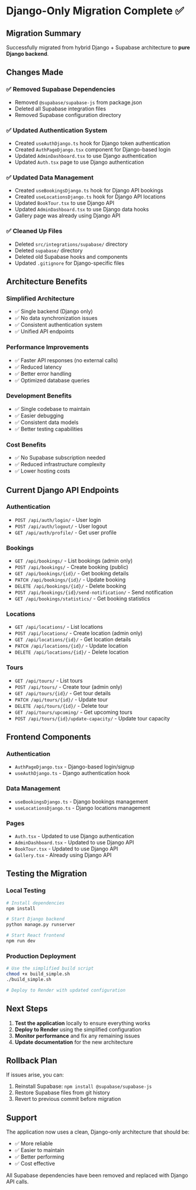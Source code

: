 # Django-Only Migration Complete ✅

## Migration Summary

Successfully migrated from hybrid Django + Supabase architecture to **pure Django backend**.

## Changes Made

### ✅ **Removed Supabase Dependencies**
- Removed `@supabase/supabase-js` from package.json
- Deleted all Supabase integration files
- Removed Supabase configuration directory

### ✅ **Updated Authentication System**
- Created `useAuthDjango.ts` hook for Django token authentication
- Created `AuthPageDjango.tsx` component for Django-based login
- Updated `AdminDashboard.tsx` to use Django authentication
- Updated `Auth.tsx` page to use Django authentication

### ✅ **Updated Data Management**
- Created `useBookingsDjango.ts` hook for Django API bookings
- Created `useLocationsDjango.ts` hook for Django API locations
- Updated `BookTour.tsx` to use Django API
- Updated `AdminDashboard.tsx` to use Django data hooks
- Gallery page was already using Django API

### ✅ **Cleaned Up Files**
- Deleted `src/integrations/supabase/` directory
- Deleted `supabase/` directory
- Deleted old Supabase hooks and components
- Updated `.gitignore` for Django-specific files

## Architecture Benefits

### **Simplified Architecture**
- ✅ Single backend (Django only)
- ✅ No data synchronization issues
- ✅ Consistent authentication system
- ✅ Unified API endpoints

### **Performance Improvements**
- ✅ Faster API responses (no external calls)
- ✅ Reduced latency
- ✅ Better error handling
- ✅ Optimized database queries

### **Development Benefits**
- ✅ Single codebase to maintain
- ✅ Easier debugging
- ✅ Consistent data models
- ✅ Better testing capabilities

### **Cost Benefits**
- ✅ No Supabase subscription needed
- ✅ Reduced infrastructure complexity
- ✅ Lower hosting costs

## Current Django API Endpoints

### **Authentication**
- `POST /api/auth/login/` - User login
- `POST /api/auth/logout/` - User logout
- `GET /api/auth/profile/` - Get user profile

### **Bookings**
- `GET /api/bookings/` - List bookings (admin only)
- `POST /api/bookings/` - Create booking (public)
- `GET /api/bookings/{id}/` - Get booking details
- `PATCH /api/bookings/{id}/` - Update booking
- `DELETE /api/bookings/{id}/` - Delete booking
- `POST /api/bookings/{id}/send-notification/` - Send notification
- `GET /api/bookings/statistics/` - Get booking statistics

### **Locations**
- `GET /api/locations/` - List locations
- `POST /api/locations/` - Create location (admin only)
- `GET /api/locations/{id}/` - Get location details
- `PATCH /api/locations/{id}/` - Update location
- `DELETE /api/locations/{id}/` - Delete location

### **Tours**
- `GET /api/tours/` - List tours
- `POST /api/tours/` - Create tour (admin only)
- `GET /api/tours/{id}/` - Get tour details
- `PATCH /api/tours/{id}/` - Update tour
- `DELETE /api/tours/{id}/` - Delete tour
- `GET /api/tours/upcoming/` - Get upcoming tours
- `POST /api/tours/{id}/update-capacity/` - Update tour capacity

## Frontend Components

### **Authentication**
- `AuthPageDjango.tsx` - Django-based login/signup
- `useAuthDjango.ts` - Django authentication hook

### **Data Management**
- `useBookingsDjango.ts` - Django bookings management
- `useLocationsDjango.ts` - Django locations management

### **Pages**
- `Auth.tsx` - Updated to use Django authentication
- `AdminDashboard.tsx` - Updated to use Django API
- `BookTour.tsx` - Updated to use Django API
- `Gallery.tsx` - Already using Django API

## Testing the Migration

### **Local Testing**
```bash
# Install dependencies
npm install

# Start Django backend
python manage.py runserver

# Start React frontend
npm run dev
```

### **Production Deployment**
```bash
# Use the simplified build script
chmod +x build_simple.sh
./build_simple.sh

# Deploy to Render with updated configuration
```

## Next Steps

1. **Test the application** locally to ensure everything works
2. **Deploy to Render** using the simplified configuration
3. **Monitor performance** and fix any remaining issues
4. **Update documentation** for the new architecture

## Rollback Plan

If issues arise, you can:
1. Reinstall Supabase: `npm install @supabase/supabase-js`
2. Restore Supabase files from git history
3. Revert to previous commit before migration

## Support

The application now uses a clean, Django-only architecture that should be:
- ✅ More reliable
- ✅ Easier to maintain
- ✅ Better performing
- ✅ Cost effective

All Supabase dependencies have been removed and replaced with Django API calls.
